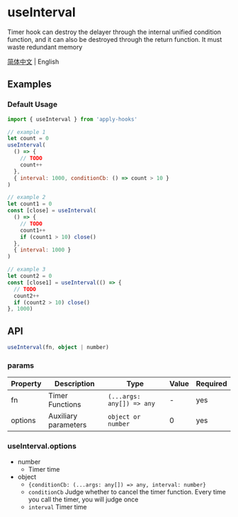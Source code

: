 # useInterval

Timer hook can destroy the delayer through the internal unified condition function, and it can also be destroyed through the return function. It must waste redundant memory

[简体中文](https://github.com/a572251465/w-hooks/blob/main/packages/src/useInterval/index.zh-CN.md) | English

## Examples

### Default Usage

```js
import { useInterval } from 'apply-hooks'

// example 1
let count = 0
useInterval(
  () => {
    // TODO
    count++
  },
  { interval: 1000, conditionCb: () => count > 10 }
)

// example 2
let count1 = 0
const [close] = useInterval(
  () => {
    // TODO
    count1++
    if (count1 > 10) close()
  },
  { interval: 1000 }
)

// example 3
let count2 = 0
const [close1] = useInterval(() => {
  // TODO
  count2++
  if (count2 > 10) close()
}, 1000)
```

## API

```typescript
useInterval(fn, object | number)
```

### params

| Property | Description          | Type                      | Value | Required |
| -------- | -------------------- | ------------------------- | ----- | -------- |
| fn       | Timer Functions      | `(...args: any[]) => any` | -     | yes      |
| options  | Auxiliary parameters | `object or number`        | 0     | yes      |

### useInterval.options

- number
  - Timer time
- object
  - `{conditionCb: (...args: any[]) => any, interval: number}`
  - `conditionCb` Judge whether to cancel the timer function. Every time you call the timer, you will judge once
  - `interval` Timer time
